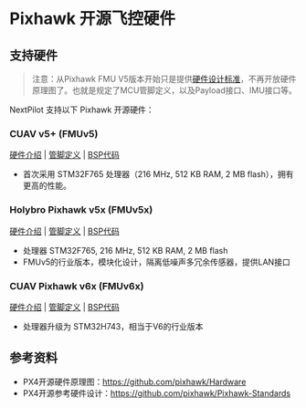 # Pixhawk 开源飞控硬件

## 支持硬件

> 注意：从Pixhawk FMU V5版本开始只是提供[硬件设计标准](https://github.com/pixhawk/Pixhawk-Standards)，不再开放硬件原理图了。也就是规定了MCU管脚定义，以及Payload接口、IMU接口等。

NextPilot 支持以下 Pixhawk 开源硬件：

### CUAV v5+ (FMUv5)

[硬件介绍](https://docs.px4.io/main/en/flight_controller/cuav_v5_plus.html) | [管脚定义](https://docs.google.com/spreadsheets/d/1-n0__BYDedQrc_2NHqBenG1DNepAgnHpSGglke-QQwY/edit#gid=912976165) | [BSP代码](./fmu-v5/README.md)

- 首次采用 STM32F765 处理器（216 MHz, 512 KB RAM, 2 MB flash），拥有更高的性能。

### Holybro Pixhawk v5x (FMUv5x)

[硬件介绍](https://docs.px4.io/main/en/flight_controller/pixhawk5x.html) | [管脚定义](https://docs.google.com/spreadsheets/d/1Su7u8PHp-Y1AlLGVuH_I8ewkEEXt_bHHYBHglRuVH7E/edit?gid=730959725#gid=730959725) | [BSP代码](./fmu-v5x/README.md)

- 处理器 STM32F765, 216 MHz, 512 KB RAM, 2 MB flash
- FMUv5的行业版本，模块化设计，隔离低噪声多冗余传感器，提供LAN接口

### CUAV Pixhawk v6x (FMUv6x)

[硬件介绍](https://docs.px4.io/main/en/flight_controller/cuav_pixhawk_v6x.html) | [管脚定义](https://docs.google.com/spreadsheets/d/192yS1ewajvsgp90g_rVM3QiBnM678sPVkYVWaQhRWBQ/edit?gid=730959725#gid=730959725) | [BSP代码](./fmu-v6x/README.md)

- 处理器升级为 STM32H743，相当于V6的行业版本

## 参考资料

- PX4开源硬件原理图：<https://github.com/pixhawk/Hardware>
- PX4开源参考硬件设计：<https://github.com/pixhawk/Pixhawk-Standards>
